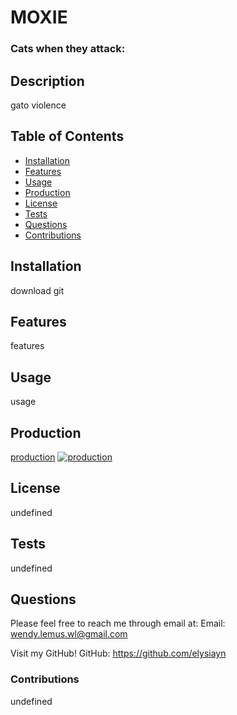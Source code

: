 # MOXIE

### Cats when they attack:

## Description

gato violence

## Table of Contents

- [Installation](#installation)
- [Features](#features)
- [Usage](#usage)
- [Production](#production)
- [License](#license)
- [Tests](#tests)
- [Questions](#questions)
- [Contributions](#contributions)

## Installation

download git

## Features

features

## Usage

usage

## Production

[production](https://elysiayn.github.io/production/)
[![production](assets/images/screenshot.png)](https://elysiayn.github.io/production/)

## License

undefined

## Tests

undefined

## Questions

Please feel free to reach me through email at:
Email: wendy.lemus.wl@gmail.com

Visit my GitHub!
GitHub: https://github.com/elysiayn

### Contributions

undefined
